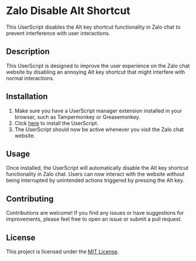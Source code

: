 # Zalo Disable Alt Shortcut

This UserScript disables the Alt key shortcut functionality in Zalo chat to
prevent interference with user interactions.

## Description

This UserScript is designed to improve the user experience on the Zalo
chat website by disabling an annoying Alt key shortcut that might
interfere with normal interactions.

## Installation

1. Make sure you have a UserScript manager extension installed in your browser,
   such as Tampermonkey or Greasemonkey.
2. Click [here](https://github.com/tnowad/zalo-disable-alt-shortcut/raw/master/zalo-disable-alt-shortcut.user.js) to install the UserScript.
3. The UserScript should now be active whenever you visit the Zalo chat website.

## Usage

Once installed, the UserScript will automatically disable the Alt key shortcut
functionality in Zalo chat. Users can now interact with the website without
being interrupted by unintended actions triggered by pressing the Alt key.

## Contributing

Contributions are welcome! If you find any issues or have suggestions for
improvements, please feel free to open an issue or submit a pull request.

## License

This project is licensed under the [MIT License](LICENSE).
